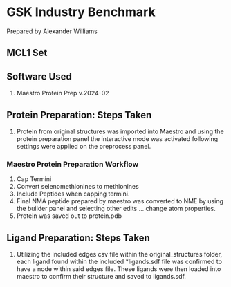 # GSK Industry Benchmark
Prepared by Alexander Williams
## MCL1 Set
## Software Used
1. Maestro Protein Prep v.2024-02
## Protein Preparation: Steps Taken
1. Protein from original structures was imported into Maestro and using the protein preparation panel the interactive mode was activated following settings were applied on the preprocess panel.
### Maestro Protein Preparation Workflow
   1. Cap Termini
   2. Convert selenomethionines to methionines
   3. Include Peptides when capping termini.
2. Final NMA peptide prepared by maestro was converted to NME by using the builder panel and selecting other edits ... change atom properties.
3. Protein was saved out to protein.pdb

## Ligand Preparation: Steps Taken
1. Utilizing the included edges csv file within the original_structures folder, each ligand found within the included *ligands.sdf file was confirmed to have a node within said edges file. These ligands were then loaded into maestro to confirm their structure and saved to ligands.sdf.
